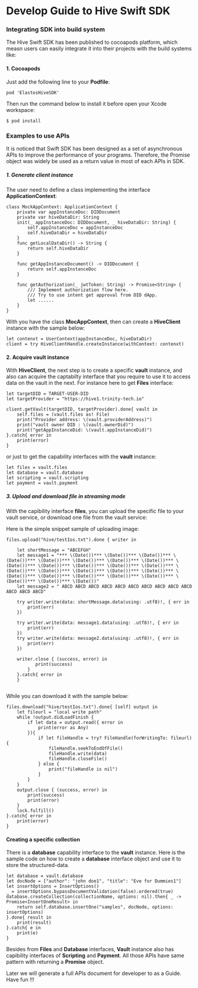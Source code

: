 Develop Guide to Hive Swift SDK
==================================

### Integrating SDK into build system

The Hive Swift SDK has been published  to cocoapods platform, which measn users can easily integrate it into their projects with the build systems like:

#### 1. Cocoapods

Just add the following line to your **Podfile**:

```
pod 'ElastosHiveSDK'
```
Then run the command below to install it before open your Xcode workspace:

```shell
$ pod install
```

### Examples to use APIs

It is noticed that Swift SDK has been designed as a set of asynchronous APIs to improve the performance of your programs. Therefore, the Promise object was widely be used as a return value in most of each APIs in SDK.

##### 1. Generate client instance

The user need to define a class implementing the interface **ApplicationContext**:

```
class MockAppContext: ApplicationContext {
    private var appInstanceDoc: DIDDocument
    private var hiveDataDir: String
    init(_ appInstanceDoc: DIDDocument, _ hiveDataDir: String) {
        self.appInstanceDoc = appInstanceDoc
        self.hiveDataDir = hiveDataDir
    }
    func getLocalDataDir() -> String {
        return self.hiveDataDir
    }
    
    func getAppInstanceDocument() -> DIDDocument {
        return self.appInstanceDoc
    }
    
    func getAuthorization(_ jwtToken: String) -> Promise<String> {
        /// Implement authorization flow here.
        /// Try to use intent get approval from DID dApp.
        let ......
    }
}
```

With you have the class **MocAppContext**, then can create a **HiveClient** instance with the sample below:

```
let contenxt = UserContext(appInstanceDoc, hiveDataDir)
client = try HiveClientHandle.createInstance(withContext: contenxt)
```

####  2. Acquire vault instance  

With **HiveClient**, the next step is to create a specific **vault** instance, and also can acquire the captabilty interface  that you require to use it to access data on the vault in the next. For instance here to get **Files** interface:

```
let targetDID = TARGET-USER-DID
let targetProvider = "https://hive1.trinity-tech.io"

client.getVault(targetDID, targetProvider).done{ vault in
    self.files = (vault.files as! File)
    print("Provider address: \(vault.providerAddress)")
    print("vault owner DID : \(vault.ownerDid)")
    print("getAppInstanceDid: \(vault.appInstanceDid)")
}.catch{ error in
    print(error)
}
```

or just to get the capability interfaces with the **vault** instance:

```
let files = vault.files 
let database = vault.database 
let scripting = vault.scripting 
let payment = vault.payment
```

##### 3. Upload and download file in streaming mode

With the capibility interface **files**, you can upload the specific file to your vault service, or download one file from the vault service:

Here is the simple snippet sample of uploading image:

```
files.upload("hive/testIos.txt").done { writer in
    
    let shortMessage = "ABCEFGH"
    let message1 = "*** \(Date())*** \(Date())*** \(Date())*** \(Date())*** \(Date())*** \(Date())*** \(Date())*** \(Date())*** \(Date())*** \(Date())*** \(Date())*** \(Date())*** \(Date())*** \(Date())*** \(Date())*** \(Date())*** \(Date())*** \(Date())*** \(Date())*** \(Date())*** \(Date())*** \(Date())*** \(Date())*** \(Date())*** \(Date())*** \(Date())"
    let message2 = " ABCD ABCD ABCD ABCD ABCD ABCD ABCD ABCD ABCD ABCD ABCD ABCD ABCD"
    
    try writer.write(data: shortMessage.data(using: .utf8)!, { err in
        print(err)
    })
    
    try writer.write(data: message1.data(using: .utf8)!, { err in
        print(err)
    })
    try writer.write(data: message2.data(using: .utf8)!, { err in
        print(err)
    })

    writer.close { (success, error) in
           print(success)
        }
    }.catch{ error in
    }
  
```

While you can download it with the sample below:

```
files.download("hive/testIos.txt").done{ [self] output in
    let fileurl = "local write path"
    while !output.didLoadFinish {
        if let data = output.read({ error in
            print(error as Any)
        }){
            if let fileHandle = try? FileHandle(forWritingTo: fileurl) {
                fileHandle.seekToEndOfFile()
                fileHandle.write(data)
                fileHandle.closeFile()
            } else {
                print("fileHandle is nil")
            }
        }
    }
    output.close { (success, error) in
        print(success)
        print(error)
    }
    lock.fulfill()
}.catch{ error in
    print(error)
}
```

#### Creating a specific collection 

There is a **database** capability interface to the **vault** instance. Here is the sample code on how to create a **database** interface object and use it to store the structured-data.

```
let database = vault.database 
let docNode = ["author": "john doe1", "title": "Eve for Dummies1"]
let insertOptions = InsertOptions()
_ = insertOptions.bypassDocumentValidation(false).ordered(true)
database.createCollection(collectionName, options: nil).then{ _ -> Promise<InsertOneResult> in
    return self.database.insertOne("samples", docNode, options: insertOptions)
}.done{ result in
    print(result)
}.catch{ e in
    print(e)
}
```


Besides from **Files** and **Database** interfaces,  **Vault** instance also has capibility interfaces of **Scripting** and **Payment**.  All those APIs have same pattern with returning a **Promise** object.

Later we will generate a full APIs document for developer to as a Guide. Have fun !!!

